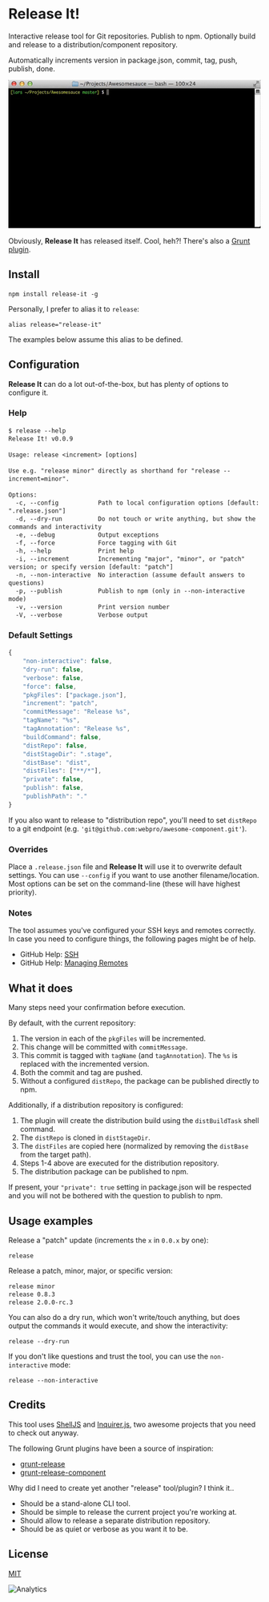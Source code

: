 # Release It!

Interactive release tool for Git repositories. Publish to npm. Optionally build and release to a distribution/component repository.

Automatically increments version in package.json, commit, tag, push, publish, done.

![Release-It](./Release-It.gif)

Obviously, **Release It** has released itself. Cool, heh?! There's also a [Grunt plugin](https://github.com/webpro/grunt-release-it).

## Install

```shell
npm install release-it -g
```

Personally, I prefer to alias it to `release`:

```shell
alias release="release-it"
```

The examples below assume this alias to be defined.

## Configuration

**Release It** can do a lot out-of-the-box, but has plenty of options to configure it.

### Help

```
$ release --help
Release It! v0.0.9

Usage: release <increment> [options]

Use e.g. "release minor" directly as shorthand for "release --increment=minor".

Options:
  -c, --config           Path to local configuration options [default: ".release.json"]                          
  -d, --dry-run          Do not touch or write anything, but show the commands and interactivity                 
  -e, --debug            Output exceptions                                                                       
  -f, --force            Force tagging with Git                                                                  
  -h, --help             Print help                                                                              
  -i, --increment        Incrementing "major", "minor", or "patch" version; or specify version [default: "patch"]
  -n, --non-interactive  No interaction (assume default answers to questions)                                    
  -p, --publish          Publish to npm (only in --non-interactive mode)                                         
  -v, --version          Print version number                                                                    
  -V, --verbose          Verbose output
```

### Default Settings

```js
{
    "non-interactive": false,
    "dry-run": false,
    "verbose": false,
    "force": false,
    "pkgFiles": ["package.json"],
    "increment": "patch",
    "commitMessage": "Release %s",
    "tagName": "%s",
    "tagAnnotation": "Release %s",
    "buildCommand": false,
    "distRepo": false,
    "distStageDir": ".stage",
    "distBase": "dist",
    "distFiles": ["**/*"],
    "private": false,
    "publish": false,
    "publishPath": "."
}
```


If you also want to release to "distribution repo", you'll need to set `distRepo` to a git endpoint (e.g. `'git@github.com:webpro/awesome-component.git'`).

### Overrides

Place a `.release.json` file and **Release It** will use it to overwrite default settings. You can use `--config` if you want to use another filename/location. Most options can be set on the command-line (these will have highest priority).

### Notes

The tool assumes you've configured your SSH keys and remotes correctly. In case you need to configure things, the following pages might be of help.

* GitHub Help: [SSH](https://help.github.com/categories/56/articles)
* GitHub Help: [Managing Remotes](https://help.github.com/categories/18/articles)

## What it does

Many steps need your confirmation before execution.

By default, with the current repository:

1. The version in each of the `pkgFiles` will be incremented.
1. This change will be committed with `commitMessage`.
1. This commit is tagged with `tagName` (and `tagAnnotation`). The `%s` is replaced with the incremented version.
1. Both the commit and tag are pushed.
1. Without a configured `distRepo`, the package can be published directly to npm.

Additionally, if a distribution repository is configured:

1. The plugin will create the distribution build using the `distBuildTask` shell command.
1. The `distRepo` is cloned in `distStageDir`.
1. The `distFiles` are copied here (normalized by removing the `distBase` from the target path).
1. Steps 1-4 above are executed for the distribution repository.
1. The distribution package can be published to npm.

If present, your `"private": true` setting in package.json will be respected and you will not be bothered with the question to publish to npm.

## Usage examples

Release a "patch" update (increments the `x` in `0.0.x` by one):

```shell
release
```

Release a patch, minor, major, or specific version:

```shell
release minor
release 0.8.3
release 2.0.0-rc.3
```

You can also do a dry run, which won't write/touch anything, but does output the commands it would execute, and show the interactivity:

```shell
release --dry-run
```

If you don't like questions and trust the tool, you can use the `non-interactive` mode:

```shell
release --non-interactive
```

## Credits

This tool uses [ShellJS](http://documentup.com/arturadib/shelljs) and [Inquirer.js](https://github.com/SBoudrias/Inquirer.js), two awesome projects that you need to check out anyway.

The following Grunt plugins have been a source of inspiration:

* [grunt-release](https://github.com/geddski/grunt-release)
* [grunt-release-component](https://github.com/walmartlabs/grunt-release-component)

Why did I need to create yet another "release" tool/plugin? I think it..

* Should be a stand-alone CLI tool.
* Should be simple to release the current project you're working at.
* Should allow to release a separate distribution repository.
* Should be as quiet or verbose as you want it to be.

## License

[MIT](http://webpro.mit-license.org/)

![Analytics](https://ga-beacon.appspot.com/UA-17415234-3/release-it/readme?pixel)
